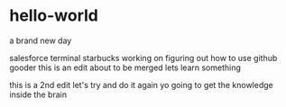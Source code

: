 # hello-world
a brand new day

salesforce terminal starbucks
working on figuring out how to use github gooder
this is an edit about to be merged
lets learn something



this is a 2nd edit 
let's try and do it again yo
going to get the knowledge
inside the brain
